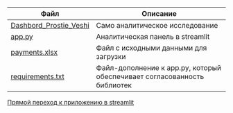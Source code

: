 | Файл| Описание|
|------|-----------|
|[Dashbord_Prostie_Veshi](https://github.com/TsarevEvgeniy/Prost_veshi/blob/main/Dashbord_Prostie_Veshi.ipynb) | Само аналитическое исследование|
|[app.py](https://github.com/TsarevEvgeniy/Prost_veshi/blob/main/app.py) | Аналитическая панель в streamlit|
|[payments.xlsx](https://github.com/TsarevEvgeniy/Prost_veshi/blob/main/payments.xlsx) | Файл с исходными данными для загрузки|
|[requirements.txt](https://github.com/LKonyukova/Sipmle-things/blob/main/requirements.txt) | Файл-дополнение к app.py, который обеспечивает согласованность библиотек|

[Прямой переход к приложению в streamlit](https://sipmle-things-bhuipj98x34ws8kuillic2.streamlit.app/?embed_options=light_theme)
